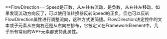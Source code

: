 ﻿==FlowDirection== Speed是正数，从左往右流动，是负数，从右往左移动。如果发现流动方向反了，可以使用值转换器反转Speed的正负，但也可以反转FlowDirection属性进行调整流向，这种方式更简捷。FlowDirection决定控件的文本或子元素从左向右还是从右向左排布，它被定义在FrameworkElement中，几乎所有常用的WPF元素都支持此属性。